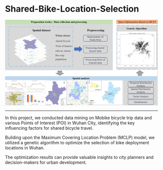 # Shared-Bike-Location-Selection
![Work Flow](./assets/Work%20Flow.jpg)

---

In this project, we conducted data mining on Mobike bicycle trip data and various Points of Interest (POI) in Wuhan City, identifying the key influencing factors for shared bicycle travel.

Building upon the Maximum Covering Location Problem (MCLP) model, we utilized a genetic algorithm to optimize the selection of bike deployment locations in Wuhan. 

The optimization results can provide valuable insights to city planners and decision-makers for urban development.

